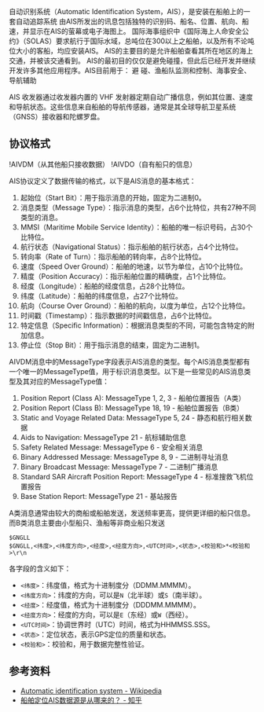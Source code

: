 自动识别系统（Automatic Identification System，AIS），是安装在船舶上的一套自动追踪系统
由AIS所发出的讯息包括独特的识别码、船名、位置、航向、船速，并显示在AIS的萤幕或电子海图上。
国际海事组织中《国际海上人命安全公约》（SOLAS）要求航行于国际水域，总吨位在300以上之船舶，以及所有不论吨位大小的客船，均应安装AIS。
AIS的主要目的是允许船舶查看其所在地区的海上交通，并被该交通看到。
AIS的最初目的仅仅是避免碰撞，但此后已经开发并继续开发许多其他应用程序。AIS目前用于：
避 碰、渔船队监测和控制、海事安全、导航辅助

AIS 收发器通过收发器内置的 VHF 发射器定期自动广播信息，例如其位置、速度和导航状态。这些信息来自船舶的导航传感器，通常是其全球导航卫星系统（GNSS）接收器和陀螺罗盘。





## 协议格式
!AIVDM（从其他船只接收数据）
!AIVDO（自有船只的信息）


AIS协议定义了数据传输的格式，以下是AIS消息的基本格式：

1. 起始位（Start Bit）：用于指示消息的开始，固定为二进制0。
2. 消息类型（Message Type）：指示消息的类型，占6个比特位，共有27种不同类型的消息。
3. MMSI（Maritime Mobile Service Identity）：船舶的唯一标识号码，占30个比特位。
4. 航行状态（Navigational Status）：指示船舶的航行状态，占4个比特位。
5. 转向率（Rate of Turn）：指示船舶的转向率，占8个比特位。
6. 速度（Speed Over Ground）：船舶的地速，以节为单位，占10个比特位。
7. 精度（Position Accuracy）：指示船舶位置的精确度，占1个比特位。
8. 经度（Longitude）：船舶的经度信息，占28个比特位。
9. 纬度（Latitude）：船舶的纬度信息，占27个比特位。
10. 航向（Course Over Ground）：船舶的航向，以度为单位，占12个比特位。
11. 时间戳（Timestamp）：指示数据的时间戳信息，占6个比特位。
12. 特定信息（Specific Information）：根据消息类型的不同，可能包含特定的附加信息。
13. 停止位（Stop Bit）：用于指示消息的结束，固定为二进制1。


AIVDM消息中的MessageType字段表示AIS消息的类型。每个AIS消息类型都有一个唯一的MessageType值，用于标识消息类型。以下是一些常见的AIS消息类型及其对应的MessageType值：
1. Position Report (Class A): MessageType 1, 2, 3 - 船舶位置报告（A类）
2. Position Report (Class B): MessageType 18, 19 - 船舶位置报告（B类）
3. Static and Voyage Related Data: MessageType 5, 24 - 静态和航行相关数据
4. Aids to Navigation: MessageType 21 - 航标辅助信息
5. Safety Related Message: MessageType 6 - 安全相关消息
6. Binary Addressed Message: MessageType 8, 9 - 二进制寻址消息
7. Binary Broadcast Message: MessageType 7 - 二进制广播消息
8. Standard SAR Aircraft Position Report: MessageType 4 - 标准搜救飞机位置报告
9. Base Station Report: MessageType 21 - 基站报告

A类消息通常由较大的商船或船舶发送，发送频率更高，提供更详细的船只信息。而B类消息主要由小型船只、渔船等非商业船只发送

```
$GNGLL
$GNGLL,<纬度>,<纬度方向>,<经度>,<经度方向>,<UTC时间>,<状态>,<校验和>*<校验和>\r\n
```

各字段的含义如下：
- `<纬度>`：纬度值，格式为十进制度分（DDMM.MMMM）。
- `<纬度方向>`：纬度的方向，可以是`N`（北半球）或`S`（南半球）。
- `<经度>`：经度值，格式为十进制度分（DDDMM.MMMM）。
- `<经度方向>`：经度的方向，可以是`E`（东经）或`W`（西经）。
- `<UTC时间>`：协调世界时（UTC）时间，格式为HHMMSS.SSS。
- `<状态>`：定位状态，表示GPS定位的质量和状态。
- `<校验和>`：校验和，用于数据完整性验证。

## 参考资料
- [Automatic identification system - Wikipedia](https://en.wikipedia.org/wiki/Automatic_identification_system)
- [船舶定位AIS数据源是从哪来的？ - 知乎](https://www.zhihu.com/question/21633927)